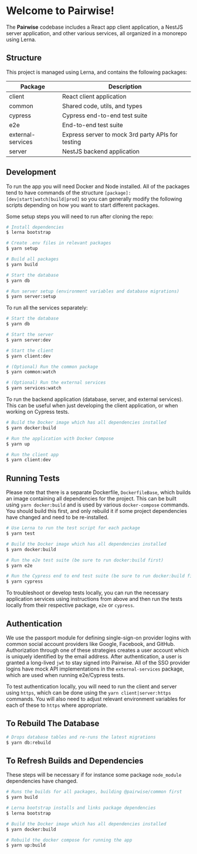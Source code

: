 # Welcome to Pairwise!

The **Pairwise** codebase includes a React app client application, a NestJS server application, and other various services, all organized in a monorepo using Lerna.

## Structure

This project is managed using Lerna, and contains the following packages:

| Package           | Description                                       |
| ----------------- | ------------------------------------------------- |
| client            | React client application                          |
| common            | Shared code, utils, and types                     |
| cypress           | Cypress end-to-end test suite                     |
| e2e               | End-to-end test suite                             |
| external-services | Express server to mock 3rd party APIs for testing |
| server            | NestJS backend application                        |

## Development

To run the app you will need Docker and Node installed. All of the packages tend to have commands of the structure `[package]:[dev|start|watch|build|prod]` so you can generally modify the following scripts depending on how you want to start different packages.

Some setup steps you will need to run after cloning the repo:

```bash
# Install dependencies
$ lerna bootstrap

# Create .env files in relevant packages
$ yarn setup

# Build all packages
$ yarn build

# Start the database
$ yarn db

# Run server setup (environment variables and database migrations)
$ yarn server:setup
```

To run all the services separately:

```bash
# Start the database
$ yarn db

# Start the server
$ yarn server:dev

# Start the client
$ yarn client:dev

# (Optional) Run the common package
$ yarn common:watch

# (Optional) Run the external services
$ yarn services:watch
```

To run the backend application (database, server, and external services). This can be useful when just developing the client application, or when working on Cypress tests.

```bash
# Build the Docker image which has all dependencies installed
$ yarn docker:build

# Run the application with Docker Compose
$ yarn up

# Run the client app
$ yarn client:dev
```

## Running Tests

Please note that there is a separate Dockerfile, `DockerfileBase`, which builds an image containing all dependencies for the project. This can be built using `yarn docker:build` and is used by various `docker-compose` commands. You should build this first, and only rebuild it if some project dependencies have changed and need to be re-installed.

```bash
# Use Lerna to run the test script for each package
$ yarn test

# Build the Docker image which has all dependencies installed
$ yarn docker:build

# Run the e2e test suite (be sure to run docker:build first)
$ yarn e2e

# Run the Cypress end to end test suite (be sure to run docker:build first)
$ yarn cypress
```

To troubleshoot or develop tests locally, you can run the necessary application services using instructions from above and then run the tests locally from their respective package, `e2e` or `cypress`.

## Authentication

We use the passport module for defining single-sign-on provider logins with common social account providers like Google, Facebook, and GitHub. Authorization through one of these strategies creates a user account which is uniquely identified by the email address. After authentication, a user is granted a long-lived `jwt` to stay signed into Pairwise. All of the SSO provider logins have mock API implementations in the `external-services` package, which are used when running e2e/Cypress tests.

To test authentication locally, you will need to run the client and server using `https`, which can be done using the `yarn client|server:https` commands. You will also need to adjust relevant environment variables for each of these to `https` where appropriate.

## To Rebuild The Database

```bash
# Drops database tables and re-runs the latest migrations
$ yarn db:rebuild
```

## To Refresh Builds and Dependencies

These steps will be necessary if for instance some package `node_module` dependencies have changed.

```bash
# Runs the builds for all packages, building @pairwise/common first
$ yarn build

# Lerna bootstrap installs and links package dependencies
$ lerna bootstrap

# Build the Docker image which has all dependencies installed
$ yarn docker:build

# Rebuild the docker compose for running the app
$ yarn up:build
```
